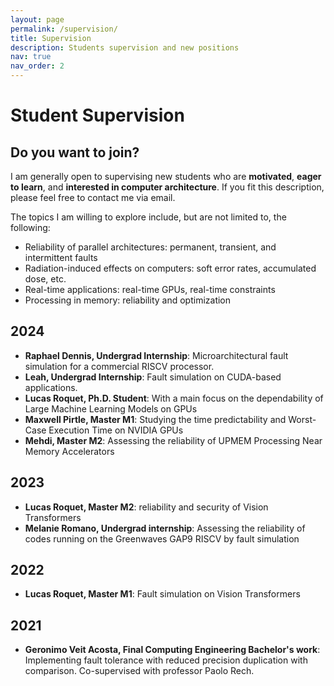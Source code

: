 ```yaml
---
layout: page
permalink: /supervision/
title: Supervision
description: Students supervision and new positions
nav: true
nav_order: 2
---
```


[//]: # (For now, this page is assumed to be a static description of your courses. You can convert it to a collection similar to `_projects/` so that you can have a dedicated page for each course.)

[//]: # ()
[//]: # (Organize your courses by years, topics, or universities, however you like!)

# Student Supervision

## Do you want to join?

I am generally open to supervising new students who are **motivated**, **eager to learn**, and
**interested in computer architecture**. If you fit this description,
please feel free to contact me via email.

The topics I am willing to explore include, but are not limited to, the following:

- Reliability of parallel architectures: permanent, transient, and intermittent faults
- Radiation-induced effects on computers: soft error rates, accumulated dose, etc.
- Real-time applications: real-time GPUs, real-time constraints
- Processing in memory: reliability and optimization

## 2024
- **Raphael Dennis, Undergrad Internship**: Microarchitectural fault simulation for a commercial RISCV processor.
- **Leah, Undergrad Internship**: Fault simulation on CUDA-based applications.
- **Lucas Roquet, Ph.D. Student**: With a main focus on the dependability of Large Machine Learning Models on GPUs
- **Maxwell Pirtle, Master M1**: Studying the time predictability and Worst-Case Execution Time on NVIDIA GPUs
- **Mehdi, Master M2**: Assessing the reliability of UPMEM Processing Near Memory Accelerators

## 2023

- **Lucas Roquet, Master M2**: reliability and security of Vision Transformers
- **Melanie Romano, Undergrad internship**: Assessing the reliability of codes running on the Greenwaves GAP9 RISCV by fault simulation

## 2022

- **Lucas Roquet, Master M1**: Fault simulation on Vision Transformers

## 2021

- **Geronimo Veit Acosta, Final Computing Engineering Bachelor's work**: Implementing fault tolerance with
  reduced precision duplication with comparison. Co-supervised with professor Paolo Rech.